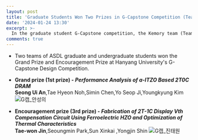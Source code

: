 ```yaml
---
layout: post
title: 'Graduate Students Won Two Prizes in G-Capstone Competition (Team leaders: Seong Ui An & Tae-won Jin)'
date: '2024-01-24 13:30'
excerpt: >-
  In the graduate student G-Capstone competition, the Kemory team (Team Leader: Seong Ui An) won the grand prize (1st prize), and the Dvengers 2 team (Team Leader: Tae-won Jin) won the encouragement prize (3rd prize).  
comments: true
---
```

- Two teams of ASDL graduate and undergraduate students won the Grand Prize and Encouragement Prize at Hanyang University's G-Capstone Design Competition.
  

- **Grand prize (1st prize) - _Performance Analysis of a-ITZO Based 2T0C DRAM_**<br>**Seong Ui An**,Tae Hyeon Noh,Simin Chen,Yo Seop Ji,Youngkyung Kim
![G캡_안성의](https://github.com/New-TW/yh2424.github.io/assets/70870983/dd9149a8-1c58-4503-b9f2-70332506384e)
  

- **Encouragement prize (3rd prize) - _Fabrication of 2T-1C Display Vth Compensation Circuit Using Ferroelectric HZO and Optimization of Thermal Characteristics_**<br>**Tae-won Jin**,Seoungmin Park,Sun Xinkai ,Yongjin Shin
![G캡_진태원](https://github.com/New-TW/yh2424.github.io/assets/70870983/9dc4442d-41c7-44ae-ac88-d209e3c2fac4)
